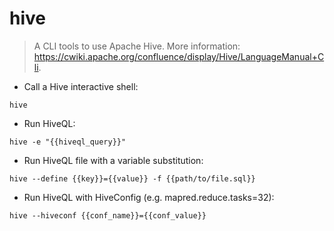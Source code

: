 # hive

> A CLI tools to use Apache Hive.
> More information: <https://cwiki.apache.org/confluence/display/Hive/LanguageManual+Cli>.

- Call a Hive interactive shell:

`hive`

- Run HiveQL:

`hive -e "{{hiveql_query}}"`

- Run HiveQL file with a variable substitution:

`hive --define {{key}}={{value}} -f {{path/to/file.sql}}`

- Run HiveQL with HiveConfig (e.g. mapred.reduce.tasks=32):

`hive --hiveconf {{conf_name}}={{conf_value}}`
